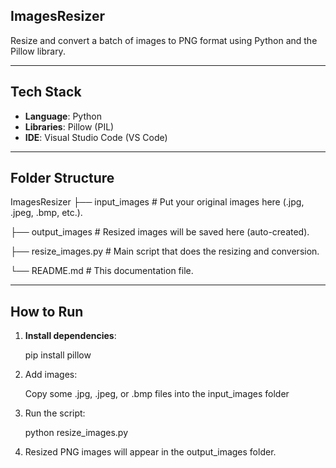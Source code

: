 ## ImagesResizer
Resize and convert a batch of images to PNG format using Python and the Pillow library.

---

## Tech Stack
- **Language**: Python
- **Libraries**: Pillow (PIL)
- **IDE**: Visual Studio Code (VS Code)

---

## Folder Structure
ImagesResizer
├── input_images  # Put your original images here (.jpg, .jpeg, .bmp, etc.).

├── output_images  # Resized images will be saved here (auto-created).

├── resize_images.py  # Main script that does the resizing and conversion.

└── README.md  # This documentation file.

---

## How to Run

1. **Install dependencies**:
   
   pip install pillow

2. Add images:

   Copy some .jpg, .jpeg, or .bmp files into the input_images folder

3. Run the script:

   python resize_images.py

4. Resized PNG images will appear in the output_images folder.
